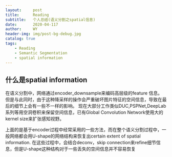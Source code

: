 ```yaml
---
layout:     post
title:      Reading
subtitle:   个人总结(语义分割之spatial信息)
date:       2020-04-117
author:     WY
header-img: img/post-bg-debug.jpg
catalog: true
tags:
    - Reading
    - Semantic Segmentation
    - spatial information
---
```


## 什么是spatial information
在语义分割中，网络通过encoder_downsample来编码高层级的feature 信息。 但是与此同时，由于这种降采样的操作会严重破坏图片特征的空间信息，导致在最后的细节上会有一些不一样的影响。 
现在大部分工作类似DUC,PSPNet,DeepLab系列等用空洞卷积来保留空间信息，已有Global Convolution Network使用大的kernel size来扩张感知视野。

上面的是基于encoder过程中经常采用的一些方法，而在整个语义分割过程中，一般网络都会用U-shape的网络结构来恢复出certain extent of spatial information. 在这些过程中，会结合deconv，skip connection来refine细节信息，但是U-shape这种结构对于一些丢失的空间信息并不容易恢复

